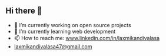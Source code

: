 ## Hi there 👋

- 🔭 I’m currently working on open source projects
- 🌱 I’m currently learning web development
- 📫 How to reach me: www.linkedin.com/in/laxmikandivalasa
- laxmikandivalasa47@gmail.com



